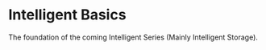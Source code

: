 # Intelligent Basics

The foundation of the coming Intelligent Series (Mainly Intelligent Storage).

